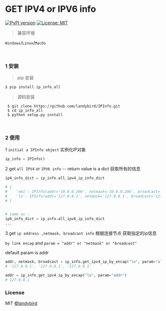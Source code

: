 # GET IPV4 or IPV6 info 

[![PyPI version](https://badge.fury.io/py/ip_info_all.svg)](https://pypi.org/project/ip_info_all/) [![License: MIT](https://img.shields.io/badge/License-MIT-yellow.svg)](https://opensource.org/licenses/MIT)


> 兼容环境

`Windows`/`Linux`/`MacOs`

<br>

### 1 安装

> pip 安装
```
$ pip install ip_info_all
```

> 源码安装
```
 $ git clone https://github.com/landybird/IPInfo.git
 $ cd ip_info_all
 $ python setup.py install
 ```

<br>

### 2 使用


1 `initial a IPInfo object`  实例化IP对象

```python
ip_info = IPInfo()
```

2 get `all IPV4` or `IPV6 info` --  return value is a dict 获取所有的信息

```python
ip4_info_dict = ip_info.all_ipv4_ip_info_dict

# {
#    'em1': IPInfo(addr='10.0.0.206', netmask='10.0.0.206', broadcast='10.0.0.206'),
#    'lo': IPInfo(addr='127.0.0.1', netmask='127.0.0.1', broadcast='127.0.0.1')
# }


# same as :
ip6_info_dict = ip_info.all_ipv6_ip_info_dict
...
```

3 get `ip address ,netmask, broadcast info` 根据连接节点 获取指定的ip信息

`by link encap` and `param = "addr" or "netmask" or "broadcast"` 

default param is addr 

```python
addr, netmask, broadcast = ip_info.get_ipv4_ip_by_encap("lo", param="all")
# '127.0.0.1', '127.0.0.1', '127.0.0.1'

addr = ip_info.get_ipv4_ip_by_encap("lo", param="addr")
# 127.0.0.1

```





### License

MIT [©landybird](https://github.com/landybird)
